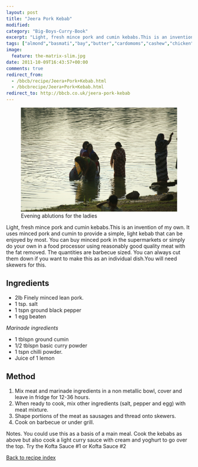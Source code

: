 ```yaml
---
layout: post
title: "Jeera Pork Kebab"
modified:
category: "Big-Boys-Curry-Book"
excerpt: "Light, fresh mince pork and cumin kebabs.This is an invention of my own. It"
tags: ["almond","basmati","bay","butter","cardomoms","cashew","chicken","cinnamon","cloves","cumin","ghee","lamb","mace","nuts","pepper","rice","saffron","turmeric"]
image:
  feature: the-matrix-slim.jpg
date: 2011-10-09T16:43:57+00:00
comments: true
redirect_from: 
  - /bbcb/recipe/Jeera+Pork+Kebab.html
  - /bbcbrecipe/Jeera+Pork+Kebab.html
redirect_to: http://bbcb.co.uk/jeera-pork-kebab
---
```


<figure>
	<a href="/images/bbcb/pict1578.jpg" alt="Bhubaneswar, Orissa, India" title="Bhubaneswar, Orissa, India &#169; Ashley Kitson 12/09/2011"><img src="/images/bbcb/pict1578.jpg"/></a>
	<figcaption>Evening ablutions for the ladies</figcaption>
</figure>

Light, fresh mince pork and cumin kebabs.This is an invention of my own. It uses minced pork and cumin to provide a simple, light kebab that can be enjoyed by most. You can buy minced pork in the supermarkets or simply do your own in a food processor using reasonably good quality meat with the fat removed. The quantities are barbecue sized. You can always cut them down if you want to make this as an individual dish.You will need skewers for this.
        
## Ingredients
        
<ul><li>2lb Finely minced lean pork.</li><li>1 tsp. salt</li><li>1 tspn ground black pepper</li><li>1 egg beaten</li></ul><p><i>Marinade ingredients</i></p><ul><li>1 tblspn ground cumin</li><li>1/2 tblspn basic curry powder</li><li>1 tspn chilli powder.</li><li>Juice of 1 lemon</li></ul>
        
## Method

<ol><li>Mix meat and marinade ingredients in a non metallic bowl, cover and leave in fridge for 12-36 hours.</li><li> When ready to cook, mix other ingredients (salt, pepper and egg) with meat mixture.</li><li>Shape portions of the meat as sausages and thread onto skewers.</li><li>Cook on barbecue or under grill.</li></ol><p>Notes. You could use this as a basis of a main meal. Cook the kebabs as above but also cook a light curry sauce with cream and yoghurt to go over the top. Try the Kofta Sauce #1 or Kofta Sauce #2</p>   

<a href="/bbcb">Back to recipe index</a>      